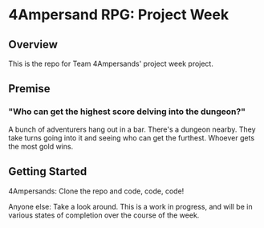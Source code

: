 # 4Ampersand RPG: Project Week
## Overview
This is the repo for Team 4Ampersands' project week project.

## Premise
### "Who can get the highest score delving into the dungeon?"
A bunch of adventurers hang out in a bar. There's a dungeon nearby. They take turns going
into it and seeing who can get the furthest. Whoever gets the most gold wins.

## Getting Started
4Ampersands: Clone the repo and code, code, code!

Anyone else: Take a look around. This is a work in progress, and will be in various states of completion over the course of the week.